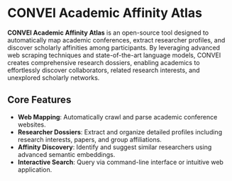 # CONVEI Academic Affinity Atlas

**CONVEI Academic Affinity Atlas** is an open-source tool designed to automatically map academic conferences, extract researcher profiles, and discover scholarly affinities among participants. By leveraging advanced web scraping techniques and state-of-the-art language models, CONVEI creates comprehensive research dossiers, enabling academics to effortlessly discover collaborators, related research interests, and unexplored scholarly networks.

## Core Features

- **Web Mapping**: Automatically crawl and parse academic conference websites.
- **Researcher Dossiers**: Extract and organize detailed profiles including research interests, papers, and group affiliations.
- **Affinity Discovery**: Identify and suggest similar researchers using advanced semantic embeddings.
- **Interactive Search**: Query via command-line interface or intuitive web application.
